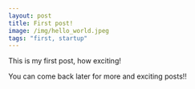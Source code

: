```yaml
---
layout: post
title: First post!
image: /img/hello_world.jpeg
tags: "first, startup"
---
```


This is my first post, how exciting!   

You can come back later for more and exciting posts!!
